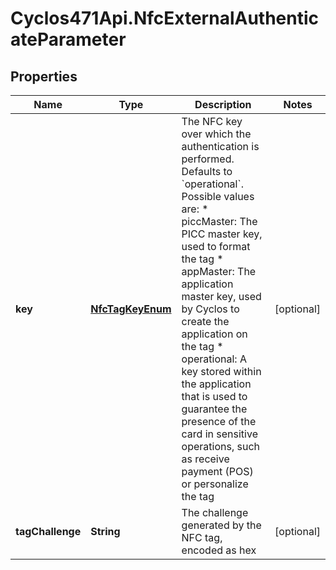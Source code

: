 # Cyclos471Api.NfcExternalAuthenticateParameter

## Properties
Name | Type | Description | Notes
------------ | ------------- | ------------- | -------------
**key** | [**NfcTagKeyEnum**](NfcTagKeyEnum.md) | The NFC key over which the authentication is performed. Defaults to &#x60;operational&#x60;.         Possible values are: * piccMaster: The PICC master key, used to format the tag * appMaster: The application master key, used by Cyclos to create the application on the tag * operational: A key stored within the application that is used to guarantee the presence of the card in sensitive operations, such as receive payment (POS) or personalize the tag  | [optional] 
**tagChallenge** | **String** | The challenge generated by the NFC tag, encoded as hex | [optional] 


